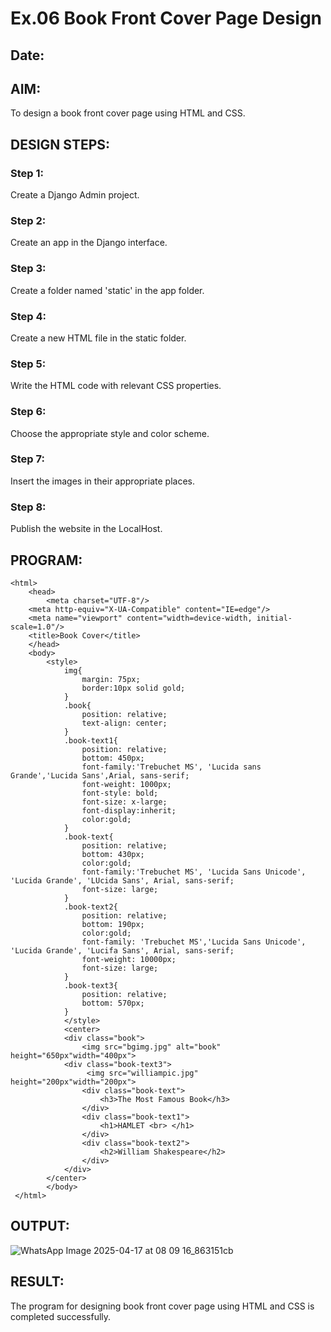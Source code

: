 # Ex.06 Book Front Cover Page Design
## Date:

## AIM:
To design a book front cover page using HTML and CSS.

## DESIGN STEPS:

### Step 1:
Create a Django Admin project.

### Step 2:
Create an app in the Django interface.

### Step 3:
Create a folder named 'static' in the app folder.

### Step 4:
Create a new HTML file in the static folder.

### Step 5:
Write the HTML code with relevant CSS properties.

### Step 6:
Choose the appropriate style and color scheme.

### Step 7:
Insert the images in their appropriate places.

### Step 8:
Publish the website in the LocalHost.

## PROGRAM:
```
<html>
    <head>
        <meta charset="UTF-8"/>
    <meta http-equiv="X-UA-Compatible" content="IE=edge"/>
    <meta name="viewport" content="width=device-width, initial-scale=1.0"/>
    <title>Book Cover</title>
    </head>
    <body>
        <style>
            img{
                margin: 75px;
                border:10px solid gold;
            }
            .book{
                position: relative;
                text-align: center;
            }
            .book-text1{
                position: relative;
                bottom: 450px;
                font-family:'Trebuchet MS', 'Lucida sans Grande','Lucida Sans',Arial, sans-serif;
                font-weight: 1000px;
                font-style: bold;
                font-size: x-large;
                font-display:inherit;
                color:gold;
            }
            .book-text{
                position: relative;
                bottom: 430px;
                color:gold;
                font-family:'Trebuchet MS', 'Lucida Sans Unicode', 'Lucida Grande', 'LUcida Sans', Arial, sans-serif;
                font-size: large;
            }
            .book-text2{
                position: relative;
                bottom: 190px;
                color:gold;
                font-family: 'Trebuchet MS','Lucida Sans Unicode', 'Lucida Grande', 'Lucifa Sans', Arial, sans-serif;
                font-weight: 10000px;
                font-size: large;
            }
            .book-text3{
                position: relative;
                bottom: 570px;
            }
            </style>
            <center>
            <div class="book">
                <img src="bgimg.jpg" alt="book" height="650px"width="400px">
            <div class="book-text3">
                 <img src="williampic.jpg" height="200px"width="200px">
                <div class="book-text">
                    <h3>The Most Famous Book</h3>
                </div>
                <div class="book-text1">
                    <h1>HAMLET <br> </h1>
                </div>
                <div class="book-text2">
                    <h2>William Shakespeare</h2>
                </div>
            </div>
        </center>
        </body>
 </html>
```
## OUTPUT:

![WhatsApp Image 2025-04-17 at 08 09 16_863151cb](https://github.com/user-attachments/assets/f1eafddb-b10b-4150-a0e6-2f5fcb880d7e)

## RESULT:
The program for designing book front cover page using HTML and CSS is completed successfully.
